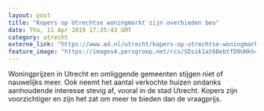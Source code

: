 ```yaml
---
layout: post
title: "Kopers op Utrechtse woningmarkt zijn overbieden beu"
date: Thu, 11 Apr 2019 17:35:43 GMT
category: utrecht
externe_link: "https://www.ad.nl/utrecht/kopers-op-utrechtse-woningmarkt-zijn-overbieden-beu~aae557c2/"
feature_image: "https://images4.persgroep.net/rcs/SDsik1at6BebtfD9UHkh470SjU4/diocontent/143070042/_fitwidth/400/?appId=21791a8992982cd8da851550a453bd7f&quality=0.7"
---
```


Woningprijzen in Utrecht en omliggende gemeenten stijgen niet of nauwelijks meer. Ook neemt het aantal verkochte huizen ondanks aanhoudende interesse stevig af, vooral in de stad Utrecht. Kopers zijn voorzichtiger en zijn het zat om meer te bieden dan de vraagprijs.
